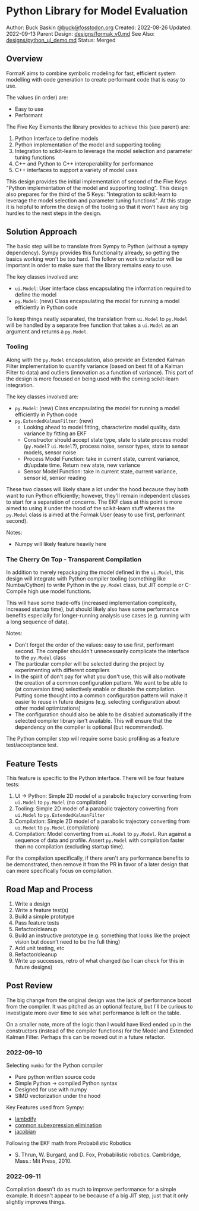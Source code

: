 # Python Library for Model Evaluation

Author: Buck Baskin @buck@fosstodon.org
Created: 2022-08-26
Updated: 2022-09-13
Parent Design: [designs/formak_v0.md](../designs/formak_v0.md)
See Also: [designs/python_ui_demo.md](../designs/python_ui_demo.md)
Status: Merged

## Overview

FormaK aims to combine symbolic modeling for fast, efficient system modelling
with code generation to create performant code that is easy to use.

The values (in order) are:

- Easy to use
- Performant

The Five Key Elements the library provides to achieve this (see parent) are:
1. Python Interface to define models
2. Python implementation of the model and supporting tooling
3. Integration to scikit-learn to leverage the model selection and parameter tuning functions
4. C++ and Python to C++ interoperability for performance
5. C++ interfaces to support a variety of model uses

This design provides the initial implementation of second of the Five Keys
"Python implementation of the model and supporting tooling". This design also
prepares for the third of the 5 Keys: "Integration to scikit-learn to leverage
the model selection and parameter tuning functions". At this stage it is
helpful to inform the design of the tooling so that it won't have any big
hurdles to the next steps in the design.

## Solution Approach

The basic step will be to translate from Sympy to Python (without a sympy
dependency). Sympy provides this functionality already, so getting the basics
working won't be too hard. The follow on work to refactor will be important in
order to make sure that the library remains easy to use.

The key classes involved are:
- `ui.Model`: User interface class encapsulating the information required to
  define the model
- `py.Model`: (new) Class encapsulating the model for running a model
  efficiently in Python code

To keep things neatly separated, the translation from `ui.Model` to `py.Model`
will be handled by a separate free function that takes a `ui.Model` as an
argument and returns a `py.Model`.

### Tooling

Along with the `py.Model` encapsulation, also provide an Extended Kalman Filter
implementation to quantify variance (based on best fit of a Kalman Filter to
data) and outliers (innovation as a function of variance). This part of the
design is more focused on being used with the coming scikit-learn integration.

The key classes involved are:
- `py.Model`: (new) Class encapsulating the model for running a model efficiently in Python code
- `py.ExtendedKalmanFilter`: (new)
	- Looking ahead to model fitting, characterize model quality, data variance by fitting an EKF
	- Constructor should accept state type, state to state process model (`py.Model`? `ui.Model`?), process noise, sensor types, state to sensor models, sensor noise
	- Process Model Function: take in current state, current variance, dt/update time. Return new state, new variance
	- Sensor Model Function: take in current state, current variance, sensor id, sensor reading

These two classes will likely share a lot under the hood because they both want
to run Python efficiently; however, they'll remain independent classes to start
for a separation of concerns. The EKF class at this point is more aimed to
using it under the hood of the scikit-learn stuff whereas the `py.Model` class
is aimed at the Formak User (easy to use first, performant second).

Notes:
- Numpy will likely feature heavily here

### The Cherry On Top - Transparent Compilation

In addition to merely repackaging the model defined in the `ui.Model`, this
design will integrate with Python compiler tooling (something like
Numba/Cython) to write Python in the `py.Model` class, but JIT compile or
C-Compile high use model functions.

This will have some trade-offs (increased implementation complexity, increased
startup time), but should likely also have some performance benefits especially
for longer-running analysis use cases (e.g. running with a long sequence of
data).

Notes:
- Don't forget the order of the values: easy to use first, performant second. The compiler shouldn't unnecessarily complicate the interface to the `py.Model` class
- The particular compiler will be selected during the project by experimenting with different compilers
- In the spirit of don't pay for what you don't use, this will also motivate the creation of a common configuration pattern. We want to be able to (at conversion time) selectively enable or disable the compilation. Putting some thought into a common configuration pattern will make it easier to reuse in future designs (e.g. selecting configuration about other model optimizations)
- The configuration should also be able to be disabled automatically if the selected compiler library isn't available. This will ensure that the dependency on the compiler is optional (but recommended).

The Python compiler step will require some basic profiling as a feature
test/acceptance test.

## Feature Tests

This feature is specific to the Python interface. There will be four feature
tests:
1. UI -> Python: Simple 2D model of a parabolic trajectory converting from `ui.Model` to `py.Model` (no compilation)
2. Tooling: Simple 2D model of a parabolic trajectory converting from `ui.Model` to `py.ExtendedKalmanFilter`
3. Compilation: Simple 2D model of a parabolic trajectory converting from `ui.Model` to `py.Model` (compilation)
4. Compilation: Model converting from `ui.Model` to `py.Model`. Run against a sequence of data and profile. Assert `py.Model` with compilation faster than no compilation (excluding startup time).

For the compilation specifically, if there aren't any performance benefits to
be demonstrated, then remove it from the PR  in favor of a later design that
can more specifically focus on compilation.

## Road Map and Process

1. Write a design
2. Write a feature test(s)
3. Build a simple prototype
4. Pass feature tests
5. Refactor/cleanup
6. Build an instructive prototype (e.g. something that looks like the project vision but doesn’t need to be the full thing)
7. Add unit testing, etc
8. Refactor/cleanup
9. Write up successes, retro of what changed (so I can check for this in future designs)

## Post Review

The big change from the original design was the lack of performance boost from the compiler. It was pitched as an optional feature, but I'll be curious to investigate more over time to see what performance is left on the table.

On a smaller note, more of the logic than I would have liked ended up in the constructors (instead of the compiler functions) for the Model and Extended Kalman Filter. Perhaps this can be moved out in a future refactor.

### 2022-09-10

Selecting `numba` for the Python compiler
- Pure python written source code
- Simple Python -> compiled Python syntax
- Designed for use with numpy
- SIMD vectorization under the hood

Key Features used from Sympy:
- [lambdify](https://docs.sympy.org/latest/modules/utilities/lambdify.html#sympy.utilities.lambdify.lambdify)
- [common subexpression elimination](https://docs.sympy.org/latest/modules/simplify/simplify.html#sympy.simplify.cse_main.cse)
- [jacobian](https://docs.sympy.org/latest/modules/matrices/matrices.html#sympy.matrices.matrices.MatrixCalculus.jacobian)

Following the EKF math from Probabilistic Robotics
- S. Thrun, W. Burgard, and D. Fox, Probabilistic robotics. Cambridge, Mass.: Mit Press, 2010.

### 2022-09-11

Compilation doesn't do as much to improve performance for a simple example. It doesn't appear to be because of a big JIT step, just that it only slightly improves things.
